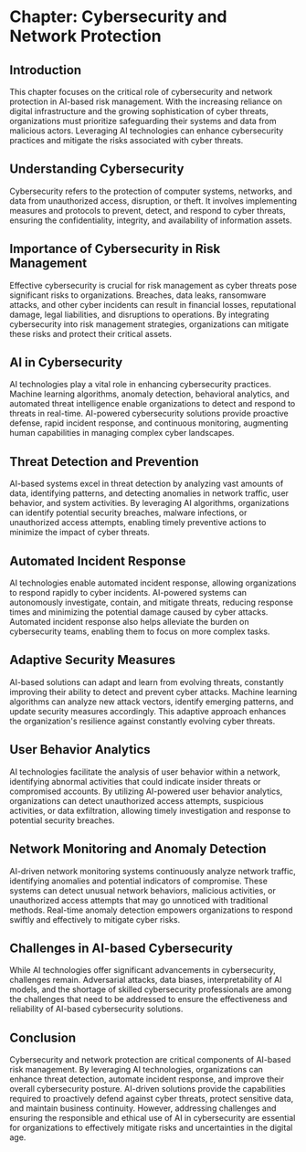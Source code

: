 Chapter: Cybersecurity and Network Protection
=============================================

Introduction
------------

This chapter focuses on the critical role of cybersecurity and network protection in AI-based risk management. With the increasing reliance on digital infrastructure and the growing sophistication of cyber threats, organizations must prioritize safeguarding their systems and data from malicious actors. Leveraging AI technologies can enhance cybersecurity practices and mitigate the risks associated with cyber threats.

Understanding Cybersecurity
---------------------------

Cybersecurity refers to the protection of computer systems, networks, and data from unauthorized access, disruption, or theft. It involves implementing measures and protocols to prevent, detect, and respond to cyber threats, ensuring the confidentiality, integrity, and availability of information assets.

Importance of Cybersecurity in Risk Management
----------------------------------------------

Effective cybersecurity is crucial for risk management as cyber threats pose significant risks to organizations. Breaches, data leaks, ransomware attacks, and other cyber incidents can result in financial losses, reputational damage, legal liabilities, and disruptions to operations. By integrating cybersecurity into risk management strategies, organizations can mitigate these risks and protect their critical assets.

AI in Cybersecurity
-------------------

AI technologies play a vital role in enhancing cybersecurity practices. Machine learning algorithms, anomaly detection, behavioral analytics, and automated threat intelligence enable organizations to detect and respond to threats in real-time. AI-powered cybersecurity solutions provide proactive defense, rapid incident response, and continuous monitoring, augmenting human capabilities in managing complex cyber landscapes.

Threat Detection and Prevention
-------------------------------

AI-based systems excel in threat detection by analyzing vast amounts of data, identifying patterns, and detecting anomalies in network traffic, user behavior, and system activities. By leveraging AI algorithms, organizations can identify potential security breaches, malware infections, or unauthorized access attempts, enabling timely preventive actions to minimize the impact of cyber threats.

Automated Incident Response
---------------------------

AI technologies enable automated incident response, allowing organizations to respond rapidly to cyber incidents. AI-powered systems can autonomously investigate, contain, and mitigate threats, reducing response times and minimizing the potential damage caused by cyber attacks. Automated incident response also helps alleviate the burden on cybersecurity teams, enabling them to focus on more complex tasks.

Adaptive Security Measures
--------------------------

AI-based solutions can adapt and learn from evolving threats, constantly improving their ability to detect and prevent cyber attacks. Machine learning algorithms can analyze new attack vectors, identify emerging patterns, and update security measures accordingly. This adaptive approach enhances the organization's resilience against constantly evolving cyber threats.

User Behavior Analytics
-----------------------

AI technologies facilitate the analysis of user behavior within a network, identifying abnormal activities that could indicate insider threats or compromised accounts. By utilizing AI-powered user behavior analytics, organizations can detect unauthorized access attempts, suspicious activities, or data exfiltration, allowing timely investigation and response to potential security breaches.

Network Monitoring and Anomaly Detection
----------------------------------------

AI-driven network monitoring systems continuously analyze network traffic, identifying anomalies and potential indicators of compromise. These systems can detect unusual network behaviors, malicious activities, or unauthorized access attempts that may go unnoticed with traditional methods. Real-time anomaly detection empowers organizations to respond swiftly and effectively to mitigate cyber risks.

Challenges in AI-based Cybersecurity
------------------------------------

While AI technologies offer significant advancements in cybersecurity, challenges remain. Adversarial attacks, data biases, interpretability of AI models, and the shortage of skilled cybersecurity professionals are among the challenges that need to be addressed to ensure the effectiveness and reliability of AI-based cybersecurity solutions.

Conclusion
----------

Cybersecurity and network protection are critical components of AI-based risk management. By leveraging AI technologies, organizations can enhance threat detection, automate incident response, and improve their overall cybersecurity posture. AI-driven solutions provide the capabilities required to proactively defend against cyber threats, protect sensitive data, and maintain business continuity. However, addressing challenges and ensuring the responsible and ethical use of AI in cybersecurity are essential for organizations to effectively mitigate risks and uncertainties in the digital age.
